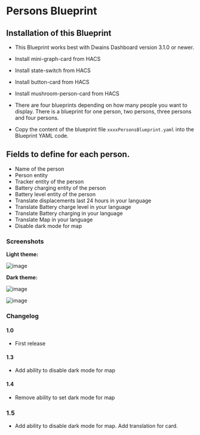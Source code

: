 # Persons Blueprint

## Installation of this Blueprint

- This Blueprint works best with Dwains Dashboard version 3.1.0 or newer.

- Install mini-graph-card from HACS
- Install state-switch from HACS
- Install button-card from HACS
- Install mushroom-person-card from HACS

- There are four blueprints depending on how many people you want to display.  There is a blueprint for one person, two persons, three persons and four persons.

- Copy the content of the blueprint file `xxxxPersonsBlueprint.yaml` into the Blueprint YAML code.

 ## Fields to define for each person.
 - Name of the person
 - Person entity
 - Tracker entity of the person
 - Battery charging entity of the person
 - Battery level entity of the person
 - Translate displacements last 24 hours in your language
 - Translate Battery charge level in your language
 - Translate Battery charging in your language
 - Translate Map in your language
 - Disable dark mode for map

### Screenshots
**Light theme:**<br>

![image](https://user-images.githubusercontent.com/83040228/160008861-12adeb04-b0f9-4f3e-a6d1-64bb5986c817.jpeg)


**Dark theme:**<br>

![image](https://user-images.githubusercontent.com/83040228/160008884-f916e369-00fd-44d1-919c-b4639bf93c44.jpeg)

![image](https://user-images.githubusercontent.com/83040228/160008905-7d0e2988-2104-453a-b1f2-df49bedfddf3.jpeg)


### Changelog
#### 1.0
- First release

#### 1.3

- Add ability to disable dark mode for map

#### 1.4

- Remove ability to set dark mode for map

### 1.5

- Add ability to disable dark mode for map. Add translation for card.